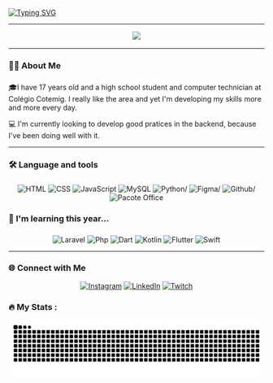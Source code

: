 [![Typing SVG](https://readme-typing-svg.demolab.com?font=Fira+Code&pause=1000&color=C957FF&width=435&lines=Hello+World!+I'm+Rafael+Santos;Bem+Vindo(a)+ao+meu+perfil+no+GitHub!+)](https://git.io/typing-svg)

<div align="right">
  
</div>

---

<div align="center">
  <img src="https://github-readme-stats.vercel.app/api/top-langs/?username=r4santos&theme=midnight-purple&hide_border=true&include_all_commits=true&count_private=true&layout=compact" width="36%" />
</div>

---

###

<h3 align="left">👩‍💻  About Me</h3>

###

🎓I have 17 years old and a high school student and computer technician at Colégio Cotemig. I really like the area and yet I'm developing my skills more and more every day.

💻 I'm currently looking to develop good pratices in the backend, because I've been doing well with it.

---

###

<h3 align="left">🛠 Language and tools</h3>

###

<div align="center">
  <img src="https://img.shields.io/badge/HTML-%23E34F26.svg?&style=for-the-badge&logo=html5&logoColor=white" alt="HTML"/>
  <img src="https://img.shields.io/badge/CSS-%231572B6.svg?&style=for-the-badge&logo=css3&logoColor=white" alt="CSS"/>
  <img src="https://img.shields.io/badge/JavaScript-%23323330.svg?&style=for-the-badge&logo=javascript&logoColor=%23F7DF1E" alt="JavaScript"/>
  <img src="https://img.shields.io/badge/MySQL-%2300f.svg?&style=for-the-badge&logo=mysql&logoColor=white" alt="MySQL"/>
  <img src="https://img.shields.io/badge/python-3670A0?style=for-the-badge&logo=python&logoColor=ffdd54" alt=Python/>
  <img src="https://img.shields.io/badge/figma-%23F24E1E.svg?style=for-the-badge&logo=figma&logoColor=white" alt=Figma/>
  <img src="https://img.shields.io/badge/github-%23121011.svg?style=for-the-badge&logo=github&logoColor=white" alt=Github/>
  <img src="https://img.shields.io/badge/Office-%230A66C2.svg?&style=for-the-badge&logo=microsoft-office&logoColor=white" alt="Pacote Office"/><br>
  
</div>

###

<h3 align="left">📖 I'm learning this year...</h3>

###

<div align="center">
  <img src="https://img.shields.io/badge/Laravel-red?style=for-the-badge&logo=laravel&logoColor=white" alt="Laravel"/>
  <img src="https://img.shields.io/badge/php-violet?style=for-the-badge&logo=php&logoColor=gray" alt="Php"/>
  <img src="https://img.shields.io/badge/dart-blue?style=for-the-badge&logo=dart&logoColor=cyan" alt="Dart"/>
  <img src="https://img.shields.io/badge/kotlin-purple?style=for-the-badge&logo=kotlin&logoColor=white" alt="Kotlin"/>
  <img src="https://img.shields.io/badge/flutter-blue?style=for-the-badge&logo=flutter&logoColor=cyan" alt="Flutter"/>
  <img src="https://img.shields.io/badge/swift-orange?style=for-the-badge&logo=swift&logoColor=white" alt="Swift"/>
</div>

---

<h3>🌐 Connect with Me</h3>

<div align="center">
  
  [![Instagram](https://img.shields.io/badge/Instagram-%23E4405F.svg?logo=Instagram&logoColor=white)](https://www.instagram.com/rsantoosx/)
  [![LinkedIn](https://img.shields.io/badge/LinkedIn-%230077B5.svg?logo=linkedin&logoColor=white)](https://www.linkedin.com/in/rafael-santos-8a0b44313/)
  [![Twitch](https://img.shields.io/badge/Twitch-%239146FF.svg?logo=Twitch&logoColor=white)](https://www.twitch.tv/errequatro_)
  
</div>

###

<h3 align="left">🔥   My Stats :</h3>

<img src="https://raw.githubusercontent.com/r4santos/r4santos/output/snake.svg" alt="Snake animation" />

###
